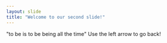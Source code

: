 ```yaml
---
layout: slide
title: "Welcome to our second slide!"
---
```

"to be is to be being all the time"
Use the left arrow to go back!
